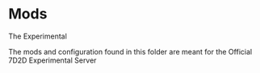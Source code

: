 # Mods
The Experimental

The mods and configuration found in this folder are meant for the Official 7D2D Experimental Server
